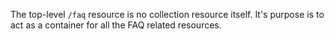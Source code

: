 The top-level ```/faq``` resource is no collection resource itself. It's purpose is to act as a container for all the FAQ related resources.